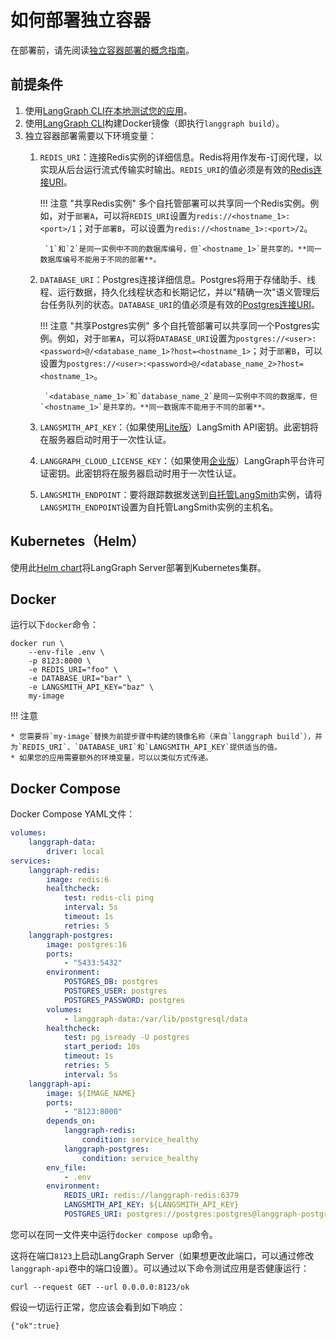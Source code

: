 # 如何部署独立容器

在部署前，请先阅读[独立容器部署的概念指南](../../concepts/langgraph_standalone_container.md)。

## 前提条件

1. 使用[LangGraph CLI](../../concepts/langgraph_cli.md)[在本地测试您的应用](../../tutorials/langgraph-platform/local-server.md)。
1. 使用[LangGraph CLI](../../concepts/langgraph_cli.md)构建Docker镜像（即执行`langgraph build`）。
1. 独立容器部署需要以下环境变量：
    1. `REDIS_URI`：连接Redis实例的详细信息。Redis将用作发布-订阅代理，以实现从后台运行流式传输实时输出。`REDIS_URI`的值必须是有效的[Redis连接URI](https://redis-py.readthedocs.io/en/stable/connections.html#redis.Redis.from_url)。

        !!! 注意 "共享Redis实例"
            多个自托管部署可以共享同一个Redis实例。例如，对于`部署A`，可以将`REDIS_URI`设置为`redis://<hostname_1>:<port>/1`；对于`部署B`，可以设置为`redis://<hostname_1>:<port>/2`。

            `1`和`2`是同一实例中不同的数据库编号，但`<hostname_1>`是共享的。**同一数据库编号不能用于不同的部署**。

    1. `DATABASE_URI`：Postgres连接详细信息。Postgres将用于存储助手、线程、运行数据，持久化线程状态和长期记忆，并以"精确一次"语义管理后台任务队列的状态。`DATABASE_URI`的值必须是有效的[Postgres连接URI](https://www.postgresql.org/docs/current/libpq-connect.html#LIBPQ-CONNSTRING-URIS)。

        !!! 注意 "共享Postgres实例"
            多个自托管部署可以共享同一个Postgres实例。例如，对于`部署A`，可以将`DATABASE_URI`设置为`postgres://<user>:<password>@/<database_name_1>?host=<hostname_1>`；对于`部署B`，可以设置为`postgres://<user>:<password>@/<database_name_2>?host=<hostname_1>`。

            `<database_name_1>`和`database_name_2`是同一实例中不同的数据库，但`<hostname_1>`是共享的。**同一数据库不能用于不同的部署**。

    1. `LANGSMITH_API_KEY`：（如果使用[Lite版](../../concepts/langgraph_server.md#server-versions)）LangSmith API密钥。此密钥将在服务器启动时用于一次性认证。
    1. `LANGGRAPH_CLOUD_LICENSE_KEY`：（如果使用[企业版](../../concepts/langgraph_data_plane.md#licensing)）LangGraph平台许可证密钥。此密钥将在服务器启动时用于一次性认证。
    1. `LANGSMITH_ENDPOINT`：要将跟踪数据发送到[自托管LangSmith](https://docs.smith.langchain.com/self_hosting)实例，请将`LANGSMITH_ENDPOINT`设置为自托管LangSmith实例的主机名。

## Kubernetes（Helm）

使用此[Helm chart](https://github.com/langchain-ai/helm/blob/main/charts/langgraph-cloud/README.md)将LangGraph Server部署到Kubernetes集群。

## Docker

运行以下`docker`命令：
```shell
docker run \
    --env-file .env \
    -p 8123:8000 \
    -e REDIS_URI="foo" \
    -e DATABASE_URI="bar" \
    -e LANGSMITH_API_KEY="baz" \
    my-image
```

!!! 注意

    * 您需要将`my-image`替换为前提步骤中构建的镜像名称（来自`langgraph build`），并为`REDIS_URI`、`DATABASE_URI`和`LANGSMITH_API_KEY`提供适当的值。
    * 如果您的应用需要额外的环境变量，可以以类似方式传递。

## Docker Compose

Docker Compose YAML文件：
```yml
volumes:
    langgraph-data:
        driver: local
services:
    langgraph-redis:
        image: redis:6
        healthcheck:
            test: redis-cli ping
            interval: 5s
            timeout: 1s
            retries: 5
    langgraph-postgres:
        image: postgres:16
        ports:
            - "5433:5432"
        environment:
            POSTGRES_DB: postgres
            POSTGRES_USER: postgres
            POSTGRES_PASSWORD: postgres
        volumes:
            - langgraph-data:/var/lib/postgresql/data
        healthcheck:
            test: pg_isready -U postgres
            start_period: 10s
            timeout: 1s
            retries: 5
            interval: 5s
    langgraph-api:
        image: ${IMAGE_NAME}
        ports:
            - "8123:8000"
        depends_on:
            langgraph-redis:
                condition: service_healthy
            langgraph-postgres:
                condition: service_healthy
        env_file:
            - .env
        environment:
            REDIS_URI: redis://langgraph-redis:6379
            LANGSMITH_API_KEY: ${LANGSMITH_API_KEY}
            POSTGRES_URI: postgres://postgres:postgres@langgraph-postgres:5432/postgres?sslmode=disable
```

您可以在同一文件夹中运行`docker compose up`命令。

这将在端口`8123`上启动LangGraph Server（如果想更改此端口，可以通过修改`langgraph-api`卷中的端口设置）。可以通过以下命令测试应用是否健康运行：

```shell
curl --request GET --url 0.0.0.0:8123/ok
```
假设一切运行正常，您应该会看到如下响应：

```shell
{"ok":true}
```